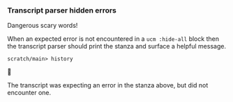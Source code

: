 ### Transcript parser hidden errors

Dangerous scary words\!

When an expected error is not encountered in a `ucm :hide-all` block
then the transcript parser should print the stanza
and surface a helpful message.

``` ucm :hide-all :error
scratch/main> history
```

🛑

The transcript was expecting an error in the stanza above, but did not encounter one.
